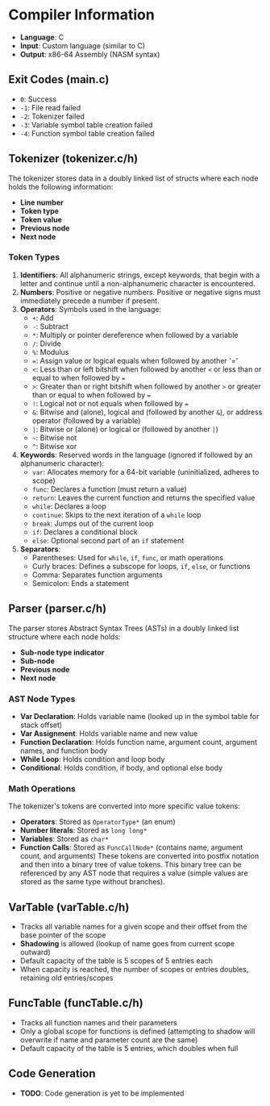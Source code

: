 # Compiler Information
- **Language**: C
- **Input**: Custom language (similar to C)
- **Output**: x86-64 Assembly (NASM syntax)
## Exit Codes (main.c)
- `0`: Success
- `-1`: File read failed
- `-2`: Tokenizer failed
- `-3`: Variable symbol table creation failed
- `-4`: Function symbol table creation failed
## Tokenizer (tokenizer.c/h)
The tokenizer stores data in a doubly linked list of structs where each node holds the following information:
- **Line number**
- **Token type**
- **Token value**
- **Previous node**
- **Next node**
### Token Types
1. **Identifiers**: All alphanumeric strings, except keywords, that begin with a letter and continue until a non-alphanumeric character is encountered.
2. **Numbers**: Positive or negative numbers. Positive or negative signs must immediately precede a number if present.
3. **Operators**: Symbols used in the language:
   - `+`: Add
   - `-`: Subtract
   - `*`: Multiply or pointer dereference when followed by a variable
   - `/`: Divide
   - `%`: Modulus
   - `=`: Assign value or logical equals when followed by another '='
   - `<`: Less than or left bitshift when followed by another `<` or less than or equal to when followed by `=`
   - `>`: Greater than or right bitshift when followed by another `>` or greater than or equal to when followed by `=`
   - `!`: Logical not or not equals when followed by `=`
   - `&`: Bitwise and (alone), logical and (followed by another `&`), or address operator (followed by a variable)
   - `|`: Bitwise or (alone) or logical or (followed by another `|`)
   - `~`: Bitwise not
   - `^`: Bitwise xor
4. **Keywords**: Reserved words in the language (ignored if followed by an alphanumeric character):
   - `var`: Allocates memory for a 64-bit variable (uninitialized, adheres to scope)
   - `func`: Declares a function (must return a value)
   - `return`: Leaves the current function and returns the specified value
   - `while`: Declares a loop
   - `continue`: Skips to the next iteration of a `while` loop
   - `break`: Jumps out of the current loop
   - `if`: Declares a conditional block
   - `else`: Optional second part of an `if` statement
5. **Separators**:
   - Parentheses: Used for `while`, `if`, `func`, or math operations
   - Curly braces: Defines a subscope for loops, `if`, `else`, or functions
   - Comma: Separates function arguments
   - Semicolon: Ends a statement
## Parser (parser.c/h)
The parser stores Abstract Syntax Trees (ASTs) in a doubly linked list structure where each node holds:
- **Sub-node type indicator**
- **Sub-node**
- **Previous node**
- **Next node**
### AST Node Types
- **Var Declaration**: Holds variable name (looked up in the symbol table for stack offset)
- **Var Assignment**: Holds variable name and new value
- **Function Declaration**: Holds function name, argument count, argument names, and function body
- **While Loop**: Holds condition and loop body
- **Conditional**: Holds condition, if body, and optional else body
### Math Operations
The tokenizer's tokens are converted into more specific value tokens:
- **Operators**: Stored as `OperatorType*` (an enum)
- **Number literals**: Stored as `long long*`
- **Variables**: Stored as `char*`
- **Function Calls**: Stored as `FuncCallNode*` (contains name, argument count, and arguments)
These tokens are converted into postfix notation and then into a binary tree of value tokens. This binary tree can be referenced by any AST node that requires a value (simple values are stored as the same type without branches).
## VarTable (varTable.c/h)
- Tracks all variable names for a given scope and their offset from the base pointer of the scope
- **Shadowing** is allowed (lookup of name goes from current scope outward)
- Default capacity of the table is 5 scopes of 5 entries each
- When capacity is reached, the number of scopes or entries doubles, retaining old entries/scopes
## FuncTable (funcTable.c/h)
- Tracks all function names and their parameters
- Only a global scope for functions is defined (attempting to shadow will overwrite if name and parameter count are the same)
- Default capacity of the table is 5 entries, which doubles when full
## Code Generation
- **TODO**: Code generation is yet to be implemented
